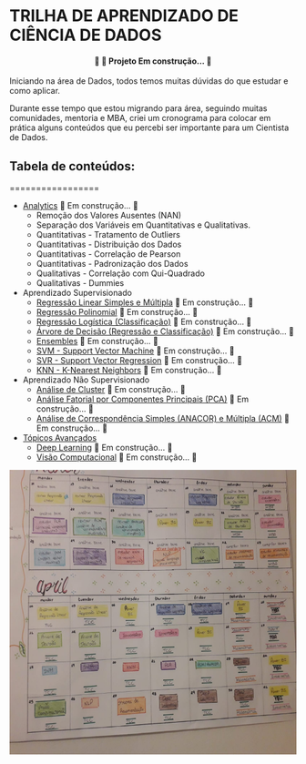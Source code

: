 # TRILHA DE APRENDIZADO DE CIÊNCIA DE DADOS

<h4 align="center"> 
	🚧  🚀 Projeto Em construção...  🚧
</h4>

Iniciando na área de Dados, todos temos muitas dúvidas do que estudar e como aplicar.

Durante esse tempo que estou migrando para área, seguindo muitas comunidades, mentoria e MBA, criei um cronograma para colocar em prática alguns conteúdos que eu percebi ser importante para um Cientista de Dados.

## Tabela de conteúdos:
=================
<!--ts-->
   * [Analytics](#Sobre) 🚧 Em construção...  🚧
        * Remoção dos Valores Ausentes (NAN)
        * Separação dos Variáveis em Quantitativas e Qualitativas. 
        * Quantitativas - Tratamento de Outliers
        * Quantitativas - Distribuição dos Dados
        * Quantitativas - Correlação de Pearson
        * Quantitativas - Padronização dos Dados
        * Qualitativas - Correlação com Qui-Quadrado
        * Qualitativas - Dummies
   * Aprendizado Supervisionado
        * [Regressão Linear Simples e Múltipla](https://github.com/gizelecardoso/regressao_linear) 🚧 Em construção...  🚧
        * [Regressão Polinomial](#como-usar)  🚧 Em construção...  🚧
        * [Regressão Logística (Classificação)](#como-usar)  🚧 Em construção...  🚧
        * [Árvore de Decisão (Regressão e Classificação)](#como-usar)  🚧 Em construção...  🚧
        * [Ensembles](#como-usar)  🚧 Em construção...  🚧
        * [SVM - Support Vector Machine](#como-usar)  🚧 Em construção...  🚧
        * [SVR - Support Vector Regression](#como-usar)  🚧 Em construção...  🚧
        * [KNN - K-Nearest Neighbors](#como-usar)  🚧 Em construção...  🚧
   * Aprendizado Não Supervisionado
        * [Análise de Cluster](#como-usar) 🚧 Em construção...  🚧
        * [Análise Fatorial por Componentes Principais (PCA)](#como-usar) 🚧 Em construção...  🚧
        * [Análise de Correspondência Simples (ANACOR) e Múltipla (ACM)](#como-usar) 🚧 Em construção...  🚧
   * [Tópicos Avançados](#tecnologias)
        * [Deep Learning](#como-usar) 🚧 Em construção...  🚧
        * [Visão Computacional](#como-usar) 🚧 Em construção...  🚧
<!--te-->

<img src='cronograma.jpeg' width="1000" height="500">